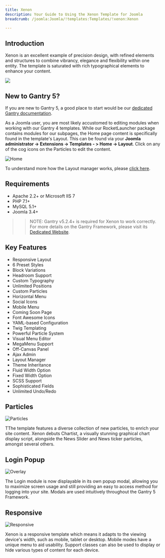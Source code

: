 ```yaml
---
title: Xenon
description: Your Guide to Using the Xenon Template for Joomla
breadcrumb: /joomla:Joomla/!templates:Templates/!xenon:Xenon

---
```


Introduction
-----

Xenon is an excellent example of precision design, with refined elements and structures to combine vibrancy, elegance and flexibility within one entity. The template is saturated with rich typographical elements to enhance your content.

![](assets/xenon.jpeg)

New to Gantry 5?
-----
If you are new to Gantry 5, a good place to start would be our [dedicated Gantry documentation](http://docs.gantry.org).

As a Joomla user, you are most likely accustomed to editing modules when working with our Gantry 4 templates. While our RocketLauncher package contains modules for our subpages, the Home page content is specifically found in the template's Layout. This can be found via your **Joomla administrator -> Extensions -> Templates - > Home -> Layout**. Click on any of the cog icons on the Particles to edit the content.

![Home](home.jpg)

To understand more how the Layout manager works, please [click here](http://docs.gantry.org/gantry5/configure/layout-manager). 

Requirements
-----

* Apache 2.2+ or Microsoft IIS 7
* PHP 7.1+ 
* MySQL 5.1+
* Joomla 3.4+

>> NOTE: Gantry v5.2.4+ is required for Xenon to work correctly. For more details on the Gantry Framework, please visit its [Dedicated Website](http://gantry.org).

Key Features
-----

* Responsive Layout
* 6 Preset Styles
* Block Variations
* Headroom Support
* Custom Typography
* Unlimited Positions
* Custom Particles
* Horizontal Menu
* Social Icons
* Mobile Menu
* Coming Soon Page
* Font Awesome Icons
* YAML-based Configuration
* Twig Templating
* Powerful Particle System
* Visual Menu Editor
* MegaMenu Support
* Off-Canvas Panel
* Ajax Admin
* Layout Manager
* Theme Inheritance
* Fluid Width Option
* Fixed Width Option
* SCSS Support
* Sophisticated Fields
* Unlimited Undo/Redo

## Particles

![Particles](ft-2.jpg)

TThe template features a diverse collection of new particles, to enrich your site content. Xenon debuts Chartist, a visually stunning graphical chart display script, alongside the News Slider and News ticker particles, amongst several others.

## Login Popup

![Overlay](ft-3.jpg)

The Login module is now displayable in its own popup modal, allowing you to maximize screen usage and still providing an easy to access method for logging into your site. Modals are used intuitively throughout the Gantry 5 Framework.

## Responsive

![Responsive](ft-4.jpg)

Xenon is a responsive template which means it adapts to the viewing device's width, such as mobile, tablet or desktop. Mobile modes have a unique menu to aid usability. Support classes can also be used to display or hide various types of content for each device.
